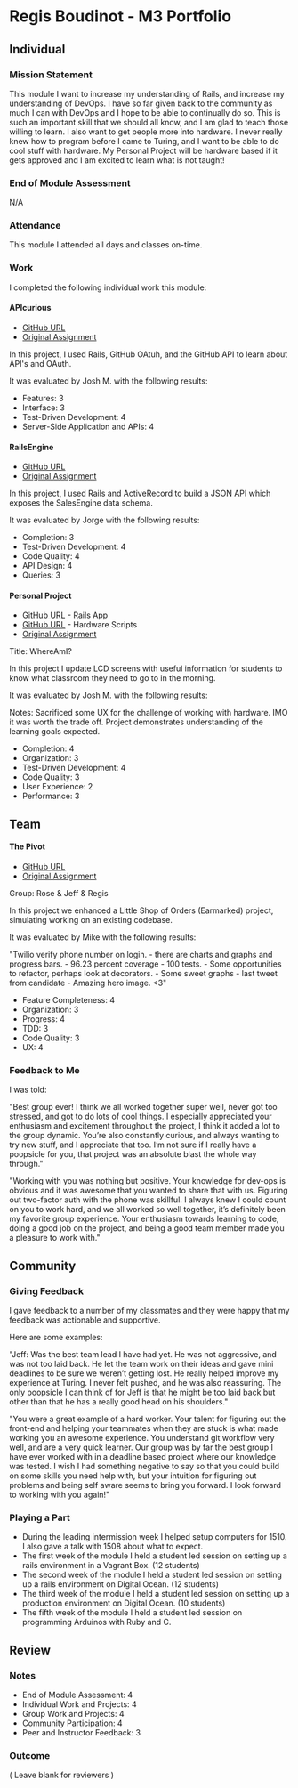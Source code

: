 # Regis Boudinot - M3 Portfolio

## Individual

### Mission Statement

This module I want to increase my understanding of Rails, and increase my understanding of DevOps. I have so far given back to the community as much I can with DevOps and I hope to be able to continually do so. This is such an important skill that we should all know, and I am glad to teach those willing to learn. I also want to get people more into hardware. I never really knew how to program before I came to Turing, and I want to be able to do cool stuff with hardware. My Personal Project will be hardware based if it gets approved and I am excited to learn what is not taught!

### End of Module Assessment

N/A

### Attendance

This module I attended all days and classes on-time.

### Work

I completed the following individual work this module:

#### APIcurious

* [GitHub URL](https://github.com/selfup/API-Curious)
* [Original Assignment](https://github.com/turingschool/lesson_plans/blob/master/ruby_03-professional_rails_applications/apicurious.md)

In this project, I used Rails, GitHub OAtuh, and the GitHub API to learn about API's and OAuth.

It was evaluated by Josh M. with the following results:

* Features: 3
* Interface: 3
* Test-Driven Development: 4
* Server-Side Application and APIs: 4

#### RailsEngine

* [GitHub URL](https://github.com/selfup/rails-engine)
* [Original Assignment](https://github.com/turingschool/lesson_plans/blob/master/ruby_03-professional_rails_applications/rails_engine.md)

In this project, I used Rails and ActiveRecord to build a JSON API which exposes the SalesEngine data schema.

It was evaluated by Jorge with the following results:

* Completion: 3
* Test-Driven Development: 4
* Code Quality: 4
* API Design: 4
* Queries: 3

#### Personal Project

* [GitHub URL](https://github.com/selfup/auto) - Rails App
* [GitHub URL](https://github.com/selfup/autobot) - Hardware Scripts
* [Original Assignment](https://github.com/turingschool/lesson_plans/blob/master/ruby_03-professional_rails_applications/self_directed_project.md)

Title: WhereAmI?

In this project I update LCD screens with useful information for students to know what classroom they need to go to in the morning.

It was evaluated by Josh M. with the following results:

Notes: Sacrificed some UX for the challenge of working with hardware. IMO it was worth the trade off. Project demonstrates understanding of the learning goals expected.

* Completion: 4
* Organization: 3
* Test-Driven Development: 4
* Code Quality: 3
* User Experience: 2
* Performance: 3

## Team

#### The Pivot

* [GitHub URL](https://github.com/jbrr/the_pivot)
* [Original Assignment](https://github.com/turingschool/lesson_plans/blob/master/ruby_03-professional_rails_applications/the_pivot.md)

Group: Rose & Jeff & Regis

In this project we enhanced a Little Shop of Orders (Earmarked) project, simulating working on an existing codebase.

It was evaluated by Mike with the following results:

"Twilio verify phone number on login. - there are charts and graphs and progress bars. - 96.23 percent coverage - 100 tests. - Some opportunities to refactor, perhaps look at decorators. - Some sweet graphs - last tweet from candidate - Amazing hero image. <3"

* Feature Completeness: 4
* Organization: 3
* Progress: 4
* TDD: 3
* Code Quality: 3
* UX: 4

### Feedback to Me

I was told:

"Best group ever! I think we all worked together super well, never got too stressed, and got to do lots of cool things. I especially appreciated your enthusiasm and excitement throughout the project, I think it added a lot to the group dynamic. You’re also constantly curious, and always wanting to try new stuff, and I appreciate that too. I’m not sure if I really have a poopsicle for you, that project was an absolute blast the whole way through."

"Working with you was nothing but positive. Your knowledge for dev-ops is obvious and it was awesome that you wanted to share that with us. Figuring out two-factor auth with the phone was skillful. I always knew I could count on you to work hard, and we all worked so well together, it’s definitely been my favorite group experience. Your enthusiasm towards learning to code, doing a good job on the project, and being a good team member made you a pleasure to work with."

## Community

### Giving Feedback

I gave feedback to a number of my classmates and they were happy that my
feedback was actionable and supportive.

Here are some examples:

"Jeff: Was the best team lead I have had yet. He was not aggressive, and was not too laid back. He let the team work on their ideas and gave mini deadlines to be sure we weren’t getting lost. He really helped improve my experience at Turing. I never felt pushed, and he was also reassuring. The only poopsicle I can think of for Jeff is that he might be too laid back but other than that he has a really good head on his shoulders."

"You were a great example of a hard worker. Your talent for figuring out the front-end and helping your teammates when they are stuck is what made working you an awesome experience. You understand git workflow very well, and are a very quick learner. Our group was by far the best group I have ever worked with in a deadline based project where our knowledge was tested. I wish I had something negative to say so that you could build on some skills you need help with, but your intuition for figuring out problems and being self aware seems to bring you forward. I look forward to working with you again!"

### Playing a Part

* During the leading intermission week I helped setup computers for 1510. I also gave a talk with 1508 about what to expect.
* The first week of the module I held a student led session on setting up a rails environment in a Vagrant Box. (12 students)
* The second week of the module I held a student led session on setting up a rails environment on Digital Ocean. (12 students)
* The third week of the module I held a student led session on setting up a production environment on Digital Ocean. (10 students)
* The fifth week of the module I held a student led session on programming Arduinos with Ruby and C.

## Review

### Notes

* End of Module Assessment: 4
* Individual Work and Projects: 4
* Group Work and Projects: 4
* Community Participation: 4
* Peer and Instructor Feedback: 3

### Outcome

( Leave blank for reviewers )
